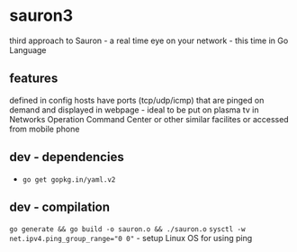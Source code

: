 # sauron3
third approach to Sauron - a real time eye on your network - this time in Go Language 

## features
defined in config hosts have ports (tcp/udp/icmp) that are pinged on demand and displayed in webpage - ideal to be put on plasma tv in Networks Operation Command Center or other similar facilites or accessed from mobile phone 

## dev - dependencies
 - `go get gopkg.in/yaml.v2`


## dev - compilation
`go generate && go build -o sauron.o && ./sauron.o`
`sysctl -w net.ipv4.ping_group_range="0 0"` - setup Linux OS for using ping